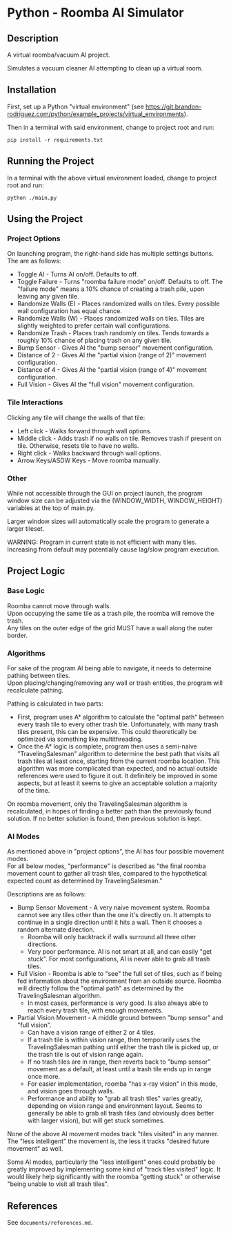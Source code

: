 
# Python - Roomba AI Simulator


## Description
A virtual roomba/vacuum AI project.

Simulates a vacuum cleaner AI attempting to clean up a virtual room.


## Installation
First, set up a Python "virtual environment" (see
https://git.brandon-rodriguez.com/python/example_projects/virtual_environments).

Then in a terminal with said environment, change to project root and run:

    pip install -r requirements.txt


## Running the Project
In a terminal with the above virtual environment loaded, change to project root and run:

    python ./main.py


## Using the Project

### Project Options
On launching program, the right-hand side has multiple settings buttons. The are as follows:
* Toggle AI - Turns AI on/off. Defaults to off.
* Toggle Failure - Turns "roomba failure mode" on/off. Defaults to off. The "failure mode" means a 10% chance of
creating a trash pile, upon leaving any given tile.
* Randomize Walls (E) - Places randomized walls on tiles. Every possible wall configuration has equal chance.
* Randomize Walls (W) - Places randomized walls on tiles. Tiles are slightly weighted to prefer certain wall
configurations.
* Randomize Trash - Places trash randomly on tiles. Tends towards a roughly 10% chance of placing trash on any given
tile.
* Bump Sensor - Gives AI the "bump sensor" movement configuration.
* Distance of 2 - Gives AI the "partial vision (range of 2)" movement configuration.
* Distance of 4 - Gives AI the "partial vision (range of 4)" movement configuration.
* Full Vision - Gives AI the "full vision" movement configuration.

### Tile Interactions
Clicking any tile will change the walls of that tile:
* Left click - Walks forward through wall options.
* Middle click - Adds trash if no walls on tile. Removes trash if present on tile. Otherwise, resets tile to have no
walls.
* Right click - Walks backward through wall options.
* Arrow Keys/ASDW Keys - Move roomba manually.

### Other
While not accessible through the GUI on project launch, the program window size can be adjusted via the
(WINDOW_WIDTH, WINDOW_HEIGHT) variables at the top of main.py.

Larger window sizes will automatically scale the program to generate a larger tileset.

WARNING: Program in current state is not efficient with many tiles. Increasing from default may potentially cause
lag/slow program execution.


## Project Logic

### Base Logic
Roomba cannot move through walls.<br>
Upon occupying the same tile as a trash pile, the roomba will remove the trash.<br>
Any tiles on the outer edge of the grid MUST have a wall along the outer border.

### Algorithms
For sake of the program AI being able to navigate, it needs to determine pathing between tiles.<br>
Upon placing/changing/removing any wall or trash entities, the program will recalculate pathing.<br>

Pathing is calculated in two parts:
* First, program uses A* algorithm to calculate the "optimal path" between every trash tile to every other trash tile.
Unfortunately, with many trash tiles present, this can be expensive. This could theoretically be optimized via something
like multithreading.
* Once the A* logic is complete, program then uses a semi-naive "TravelingSalesman" algorithm to determine the best path
that visits all trash tiles at least once, starting from the current roomba location. This algorithm was more
complicated than expected, and no actual outside references were used to figure it out. It definitely be improved in
some aspects, but at least it seems to give an acceptable solution a majority of the time.

On roomba movement, only the TravelingSalesman algorithm is recalculated, in hopes of finding a better path than the
previously found solution. If no better solution is found, then previous solution is kept.

### AI Modes
As mentioned above in "project options", the AI has four possible movement modes.<br>
For all below modes, "performance" is described as "the final roomba movement count to gather all trash tiles, compared
to the hypothetical expected count as determined by TravelingSalesman."


Descriptions are as follows:
* Bump Sensor Movement - A very naive movement system. Roomba cannot see any tiles other than the one it's directly on.
It attempts to continue in a single direction until it hits a wall. Then it chooses a random alternate direction.
  * Roomba will only backtrack if walls surround all three other directions.
  * Very poor performance. AI is not smart at all, and can easily "get stuck". For most configurations, AI is never able
  to grab all trash tiles.
* Full Vision - Roomba is able to "see" the full set of tiles, such as if being fed information about the environment
from an outside source. Roomba will directly follow the "optimal path" as determined by the TravelingSalesman algorithm.
  * In most cases, performance is very good. Is also always able to reach every trash tile, with enough movements.
* Partial Vision Movement - A middle ground between "bump sensor" and "full vision".
  * Can have a vision range of either 2 or 4 tiles.
  * If a trash tile is within vision range, then temporarily uses the TravelingSalesman pathing until either the trash
  tile is picked up, or the trash tile is out of vision range again.
  * If no trash tiles are in range, then reverts back to "bump sensor" movement as a default, at least until a trash
  tile ends up in range once more.
  * For easier implementation, roomba "has x-ray vision" in this mode, and vision goes through walls.
  * Performance and ability to "grab all trash tiles" varies greatly, depending on vision range and environment
  layout. Seems to generally be able to grab all trash tiles (and obviously does better with larger vision), but will
  get stuck sometimes.


None of the above AI movement modes track "tiles visited" in any manner. The "less intelligent" the movement is, the
less it tracks "desired future movement" as well.

Some AI modes, particularly the "less intelligent" ones could probably be greatly improved by implementing some kind of
"track tiles visited" logic. It would likely help significantly with the roomba "getting stuck" or otherwise "being
unable to visit all trash tiles".


## References
See `documents/references.md`.
